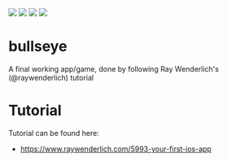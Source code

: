 [![](https://img.shields.io/github/forks/dragstor/bullseye.svg)](https://github.com/dragstor/bullseye)
[![](https://img.shields.io/github/stars/dragstor/bullseye.svg)](https://github.com/dragstor/bullseye)
[![](https://img.shields.io/github/license/dragstor/bullseye.svg)](https://github.com/dragstor/bullseye)
[![](https://img.shields.io/twitter/url/https/github.com/dragstor/bullseye.svg?style=social)](https://github.com/dragstor/bullseye)

# bullseye
A final working app/game, done by following Ray Wenderlich's (@raywenderlich) tutorial


# Tutorial
Tutorial can be found here:
- https://www.raywenderlich.com/5993-your-first-ios-app
